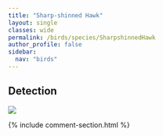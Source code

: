 ```yaml
---
title: "Sharp-shinned Hawk"
layout: single
classes: wide
permalink: /birds/species/SharpshinnedHawk
author_profile: false
sidebar:
  nav: "birds"
---
```


<h2>Detection</h2>

<a href="https://beallen.github.io/DevelopmentWebsite/assets/images/birds/SharpshinnedHawk/det.jpg">
<img src="https://beallen.github.io/DevelopmentWebsite/assets/images/birds/SharpshinnedHawk/det.jpg">
</a>

{% include comment-section.html %}

